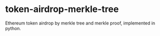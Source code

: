 # token-airdrop-merkle-tree
Ethereum token airdrop by merkle tree and merkle proof, implemented in python.


